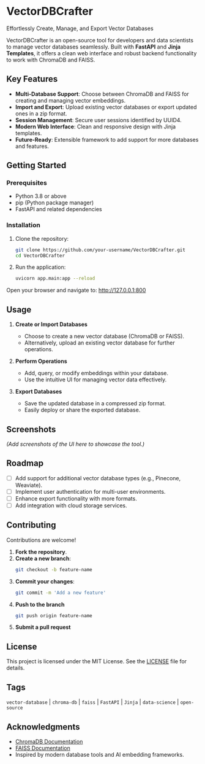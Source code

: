 # VectorDBCrafter  

Effortlessly Create, Manage, and Export Vector Databases  

VectorDBCrafter is an open-source tool for developers and data scientists to manage vector databases seamlessly. Built with **FastAPI** and **Jinja Templates**, it offers a clean web interface and robust backend functionality to work with ChromaDB and FAISS.  

## Key Features  
- **Multi-Database Support**: Choose between ChromaDB and FAISS for creating and managing vector embeddings.  
- **Import and Export**: Upload existing vector databases or export updated ones in a zip format.  
- **Session Management**: Secure user sessions identified by UUID4.  
- **Modern Web Interface**: Clean and responsive design with Jinja templates.  
- **Future-Ready**: Extensible framework to add support for more databases and features.  

## Getting Started  

### Prerequisites  
- Python 3.8 or above  
- pip (Python package manager)  
- FastAPI and related dependencies  

### Installation  
1. Clone the repository:  
   ```bash
   git clone https://github.com/your-username/VectorDBCrafter.git
   cd VectorDBCrafter
   
2. Run the application:
   ```bash
   uvicorn app.main:app --reload
Open your browser and navigate to: http://127.0.0.1:800

## Usage  

1. **Create or Import Databases**
   - Choose to create a new vector database (ChromaDB or FAISS).
   - Alternatively, upload an existing vector database for further operations.

2. **Perform Operations**  
   - Add, query, or modify embeddings within your database.  
   - Use the intuitive UI for managing vector data effectively.  

3. **Export Databases**  
   - Save the updated database in a compressed zip format.  
   - Easily deploy or share the exported database.  

## Screenshots  
*(Add screenshots of the UI here to showcase the tool.)*  

## Roadmap  
- [ ] Add support for additional vector database types (e.g., Pinecone, Weaviate).  
- [ ] Implement user authentication for multi-user environments.  
- [ ] Enhance export functionality with more formats.  
- [ ] Add integration with cloud storage services.  

## Contributing  
Contributions are welcome!

1. **Fork the repository**.  
2. **Create a new branch**:  
   ```bash
   git checkout -b feature-name
3. **Commit your changes**:  
   ```bash
   git commit -m 'Add a new feature'
4. **Push to the branch**
   ```bash
   git push origin feature-name
5. **Submit a pull request**

## License  
This project is licensed under the MIT License. See the [LICENSE](LICENSE) file for details.

## Tags  
`vector-database` | `chroma-db` | `faiss` | `FastAPI` | `Jinja` | `data-science` | `open-source`

## Acknowledgments  
- [ChromaDB Documentation](https://docs.trychroma.com/)  
- [FAISS Documentation](https://github.com/facebookresearch/faiss)  
- Inspired by modern database tools and AI embedding frameworks.
